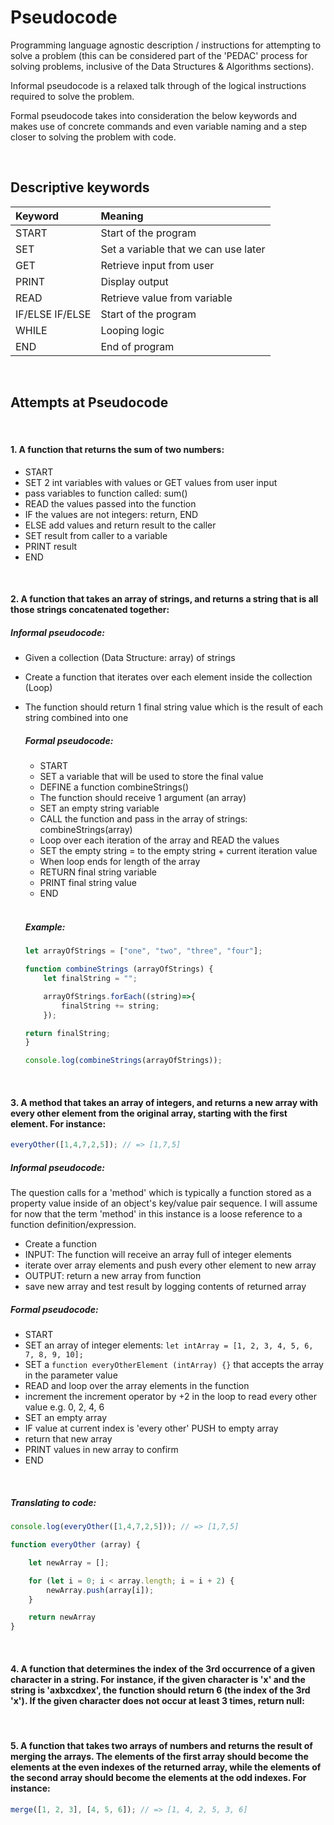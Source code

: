 # Pseudocode

Programming language agnostic description / instructions for attempting to solve a problem (this can be considered part of the 'PEDAC' process for solving problems, inclusive of the Data Structures & Algorithms sections).

Informal pseudocode is a relaxed talk through of the logical instructions required to solve the problem.

Formal pseudocode takes into consideration the below keywords and makes use of concrete commands and even variable naming and a step closer to solving the problem with code.

<br>

## Descriptive keywords

|Keyword						|Meaning																|
|:------------------|:--------------------------------------|
|START							|Start of the program										|
|SET								|Set a variable that we can use later		|
|GET								|Retrieve input from user								|
|PRINT							|Display output													|
|READ								|Retrieve value from variable						|
|IF/ELSE IF/ELSE		|Start of the program										|
|WHILE							|Looping logic													|
|END								|End of program													|

<br>

## Attempts at Pseudocode

<br>

#### 1. A function that returns the sum of two numbers:

- START
- SET 2 int variables with values or GET values from user input
- pass variables to function called: sum()
- READ the values passed into the function
- IF the values are not integers: return, END
- ELSE add values and return result to the caller
- SET result from caller to a variable
- PRINT result  
- END

<br>

#### 2. A function that takes an array of strings, and returns a string that is all those strings concatenated together:

  ##### Informal pseudocode: 
  - Given a collection (Data Structure: array) of strings
  - Create a function that iterates over each element inside the collection (Loop)
  - The function should return 1 final string value which is the result of each string combined into one
  
	##### Formal pseudocode:
	- START
	- SET a variable that will be used to store the final value
	- DEFINE a function combineStrings()
	- The function should receive 1 argument (an array)
	- SET an empty string variable
	- CALL the function and pass in the array of strings: combineStrings(array)
	- Loop over each iteration of the array and READ the values
	- SET the empty string = to the empty string + current iteration value
	- When loop ends for length of the array
	- RETURN final string variable
	- PRINT final string value
	- END

	<br>
	
	##### Example:

	```JavaScript
	let arrayOfStrings = ["one", "two", "three", "four"];

	function combineStrings (arrayOfStrings) {
		let finalString = "";

		arrayOfStrings.forEach((string)=>{
			finalString += string;
		});

	return finalString;
	}

	console.log(combineStrings(arrayOfStrings));
	
	```

<br>

#### 3. A method that takes an array of integers, and returns a new array with every other element from the original array, starting with the first element. For instance:

```JavaScript
everyOther([1,4,7,2,5]); // => [1,7,5]
```

##### Informal pseudocode: 

The question calls for a 'method' which is typically a function stored as a property value inside of an object's key/value pair sequence. I will assume for now that the term 'method' in this instance is a loose reference to a function definition/expression.

- Create a function
- INPUT: The function will receive an array full of integer elements
- iterate over array elements and push every other element to new array
- OUTPUT: return a new array from function
- save new array and test result by logging contents of returned array

##### Formal pseudocode:

- START
- SET an array of integer elements: `let intArray = [1, 2, 3, 4, 5, 6, 7, 8, 9, 10];`
- SET a `function everyOtherElement (intArray) {}` that accepts the array in the parameter value
- READ and loop over the array elements in the function
- increment the increment operator by +2 in the loop to read every other value e.g. 0, 2, 4, 6
- SET an empty array
- IF value at current index is 'every other' PUSH to empty array
- return that new array
- PRINT values in new array to confirm
- END

<br>

##### Translating to code:

```JavaScript
console.log(everyOther([1,4,7,2,5])); // => [1,7,5]

function everyOther (array) {

	let newArray = [];

	for (let i = 0; i < array.length; i = i + 2) {
		newArray.push(array[i]);
	}

	return newArray
}
```

<br>

#### 4. A function that determines the index of the 3rd occurrence of a given character in a string. For instance, if the given character is 'x' and the string is 'axbxcdxex', the function should return 6 (the index of the 3rd 'x'). If the given character does not occur at least 3 times, return null:

<br>

#### 5. A function that takes two arrays of numbers and returns the result of merging the arrays. The elements of the first array should become the elements at the even indexes of the returned array, while the elements of the second array should become the elements at the odd indexes. For instance:

```JavaScript
merge([1, 2, 3], [4, 5, 6]); // => [1, 4, 2, 5, 3, 6]
```
